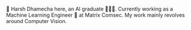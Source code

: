 👋 Harsh Dhamecha here, an AI graduate 👨🏻‍🎓. Currently working as a Machine Learning Engineer 🤖 at Matrix Comsec. My work mainly revolves around Computer Vision. 

<!---
harshdhamecha/harshdhamecha is a ✨ special ✨ repository because its `README.md` (this file) appears on your GitHub profile.
You can click the Preview link to take a look at your changes.
--->
